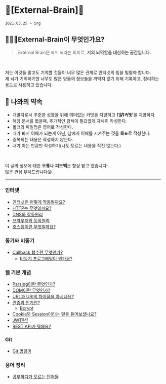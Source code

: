 # 🧠[External-Brain]🧠
`2021.03.25 ~ ing`
## 🙋🏻‍♂️External-Brain이 무엇인가요?
> External Brain은 `외부 뇌`라는 의미로, **저의 뇌역할을 대신하는 공간입니다.**<br>
<br>

저는 이것들 말고도 기억할 것들이 너무 많은 관계로 인터넷의 힘을 빌릴까 합니다.<br>
제 뇌가 기억하기엔 너무도 많은 양들의 정보들을 까먹지 않기 위해 기록하고, 정리하는 용도로 사용하고 있습니다.<br>


## 🤙 나와의 약속
- 개발자로서 꾸준한 성장을 위해 의미없는 커밋을 지양하고 ***1일1커밋*** 을 지양하자
- 해당 문서를 봤을때, 추가적인 검색이 필요없게 자세히 작성한다.
- 폴더와 파일명은 영어로 작성한다.
- 내가 봐서 이해가 되는게 아닌, 남에게 이해를 시켜주는 것을 목표로 작성한다.
- 중복되는 내용은 작성하지 않는다.
- 내가 아는 만큼만 작성하기(나도 모르는 내용을 적진 않는다.)
<br>

이 글의 정보에 대한 **오류**나 **피드백**은 항상 받고 있습니다!<br>
많은 관심 부탁드립니다😛
<br>

---
### 인터넷
- [인터넷은 어떻게 작동될까요?](Internet/internet/Internet.md)<br>
- [HTTP는 무엇일까요?](Internet/HTTP/http.md)<br>
- [DNS와 작동원리](Internet/DNS/DNS.md)<br>
- [브라우저와 동작원리](Internet/Browser/Browser.md)<br>
- [호스팅이란 무엇일까요?](Internet/Hosting/hosting.md)<br>
### 동기와 비동기
- [Callback 함수란 무엇인가?](Async/Async/Callback/callback.md)<br>
    - [비동기 프로그래밍이 뭔가요?](Async/Async/Async.md)<br>
### 웹 기본 개념
- [Parsing이란 무엇인가?](WEB/Parsing/Parsing.md)<br>
- [DOM이란 무엇인가?](WEB/DOM/DOM.md)<br>
- [URL과 URI의 차이점을 아시나요?](WEB/URI/uri.md)<br>
- [인증과 인가란?](WEB/Auth/auth.md)<br>
    - [Bcrypt](WEB/Auth/Bcrypt.md)<br>
- [Cookie와 Session이라는 말을 들어보셨나요?](WEB/Auth/Save_State/Cookie.md)<br>
- [JWT란?](WEB/Auth/Save_State/JWT.md)<br>
- [REST API가 뭐에요?](WEB/API/REST.md)
### Git
- [Git 명령어](Git/git_command.md)
### 용어 정리
- [공부하다가 모르는 단어들](ETC/ETC.md)
